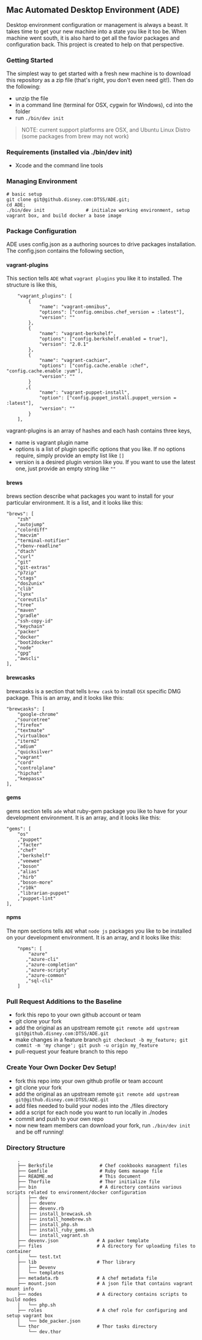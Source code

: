 ## Mac Automated Desktop Environment (ADE)

Desktop environment configuration or management is always a beast.  It takes time to get your new machine into a state you like it too be.  When machine went south, it is also hard to get all the favior packages and configuration back.  This project is created to help on that perspective.


### Getting Started

The simplest way to get started with a fresh new machine is to download this repository as a zip file (that's right, you don't even need git!). Then do the following:

- unzip the file
- in a command line (terminal for OSX, cygwin for Windows), cd into the folder
- run `./bin/dev init`

> NOTE: current support platforms are OSX, and Ubuntu Linux Distro (some packages from brew may not work)

### Requirements (installed via ./bin/dev init)

* Xcode and the command line tools

### Managing Environment

```
# basic setup
git clone git@github.disney.com:DTSS/ADE.git;
cd ADE;
./bin/dev init               # initialze working environment, setup vagrant box, and build docker a base image

```

### Package Configuration

ADE uses config.json as a authoring sources to drive packages installation.  The config.json contains the following section,

#### vagrant-plugins
This section tells  `ADE` what `vagrant plugins` you like it to installed. The structure is like this,

```
    "vagrant_plugins": [
        {
            "name": "vagrant-omnibus",
            "options": ["config.omnibus.chef_version = :latest"],
            "version": ""
        },
        {
            "name": "vagrant-berkshelf",
            "options": ["config.berkshelf.enabled = true"],
            "version": "2.0.1"
        },
        {
            "name": "vagrant-cachier",
            "options": ["config.cache.enable :chef", "config.cache.enable :yum"],
            "version": ""
        }
       ,{
            "name": "vagrant-puppet-install",
            "option": ["config.puppet_install.puppet_version = :latest"],
            "version": ""
        }
    ],

```

vagrant-plugins is an array of hashes and each hash contains three keys,

* name is vagrant plugin name
* options is a list of plugin specific options that you like.  If no options require, simply provide an empty list like `[]`
* version is a desired plugin version like you.  If you want to use the latest one, just provide an empty string like `""`

#### brews

brews section describe what packages you want to install for your particular environment.  It is a list, and it looks like this:

```
"brews": [
    "zsh"
   ,"autojump"
   ,"colordiff"
   ,"macvim"
   ,"terminal-notifier"
   ,"rbenv-readline"
   ,"dtach"
   ,"curl"
   ,"git"
   ,"git-extras"
   ,"p7zip"
   ,"ctags"
   ,"dos2unix"
   ,"clib"
   ,"lynx"
   ,"coreutils"
   ,"tree"
   ,"maven"
   ,"gradle"
   ,"ssh-copy-id"
   ,"keychain"
   ,"packer"
   ,"docker"
   ,"boot2docker"
   ,"node"
   ,"gpg"
   ,"awscli"
],

```

#### brewcasks

brewcasks is a section that tells `brew cask` to install `OSX` specific DMG package.  This is an array, and it looks like this:

```
"brewcasks": [
    "google-chrome"
   ,"sourcetree"
   ,"firefox"
   ,"textmate"
   ,"virtualbox"
   ,"iterm2"
   ,"adium"
   ,"quicksilver"
   ,"vagrant"
   ,"cord"
   ,"controlplane"
   ,"hipchat"
   ,"keepassx"
],

```

#### gems
gems section tells `ade` what ruby-gem package you like to have for your development environment.  It is an array, and it looks like this:

```
"gems": [
    "os"
    ,"puppet"
    ,"facter"
    ,"chef"
    ,"berkshelf"
    ,"veewee"
    ,"boson"
    ,"alias"
    ,"hirb"
    ,"boson-more"
    ,"r10k"
    ,"librarian-puppet"
    ,"puppet-lint"
],
```

#### npms
The npm sections tells `ADE` what `node js` packages you like to be installed on your development environment.  It is an array, and it looks like this:

```
    "npms": [
        "azure"
       ,"azure-cli"
       ,"azure-completion"
       ,"azure-scripty"
       ,"azure-common"
       ,"sql-cli"
    ]
```

### Pull Request Additions to the Baseline

- fork this repo to your own github account or team
- git clone your fork
- add the original as an upstream remote `git remote add upstream git@github.disney.com:DTSS/ADE.git`
- make changes in a feature branch `git checkout -b my_feature; git commit -m 'my change'; git push -u origin my_feature`
- pull-request your feature branch to this repo


### Create Your Own Docker Dev Setup!

- fork this repo into your own github profile or team account
- git clone your fork
- add the original as an upstream remote `git remote add upstream git@github.disney.com:DTSS/ADE.git`
- add files needed to build your nodes into the ./files directory
- add a script for each node you want to run locally in ./nodes
- commit and push to your own repo
- now new team members can download your fork, run `./bin/dev init` and be off running!


### Directory Structure

```
    .
    ├── Berksfile                 # Chef cookbooks managment files
    ├── Gemfile                   # Ruby Gems manage file
    ├── README.md                 # This document
    ├── Thorfile                  # Thor initialize file
    ├── bin                       # A directory contains various scripts related to environment/docker configuration
    │   ├── dev
    │   ├── devenv
    │   ├── devenv.rb
    │   ├── install_brewcask.sh
    │   ├── install_homebrew.sh
    │   ├── install_php.sh
    │   ├── install_ruby_gems.sh
    │   └── install_vagrant.sh
    ├── devenv.json              # A packer template
    ├── files                    # A directory for uploading files to container
    │   └── test.txt
    ├── lib                      # Thor library
    │   ├── Devenv
    │   └── templates
    ├── metadata.rb              # A chef metadata file
    ├── mount.json               # A json file that contains vagrant mount info
    ├── nodes                    # A directory contains scripts to build nodes
    │   └── php.sh
    ├── roles                    # A chef role for configuring and setup vagrant box
    │   └── bde_packer.json
    └── thor                     # Thor tasks directory
        └── dev.thor
```
